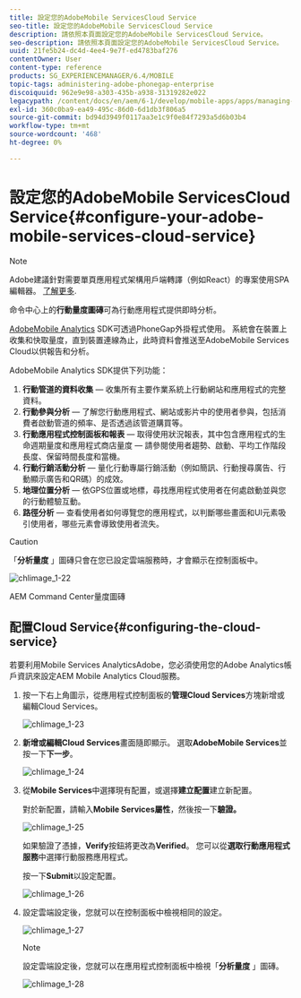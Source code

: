 ```yaml
---
title: 設定您的AdobeMobile ServicesCloud Service
seo-title: 設定您的AdobeMobile ServicesCloud Service
description: 請依照本頁面設定您的AdobeMobile ServicesCloud Service。
seo-description: 請依照本頁面設定您的AdobeMobile ServicesCloud Service。
uuid: 21fe5b24-dc4d-4ee4-9e7f-ed4783baf276
contentOwner: User
content-type: reference
products: SG_EXPERIENCEMANAGER/6.4/MOBILE
topic-tags: administering-adobe-phonegap-enterprise
discoiquuid: 962e9e98-a303-435b-a938-31319282e022
legacypath: /content/docs/en/aem/6-1/develop/mobile-apps/apps/managing-aem-mobile-apps/configure-your-adobe-phonegap-build-cloud-service1
exl-id: 360c0ba9-ea49-495c-86d0-6d1db3f806a5
source-git-commit: bd94d3949f0117aa3e1c9f0e84f7293a5d6b03b4
workflow-type: tm+mt
source-wordcount: '468'
ht-degree: 0%

---
```


# 設定您的AdobeMobile ServicesCloud Service{#configure-your-adobe-mobile-services-cloud-service}

>[!NOTE]
>
>Adobe建議針對需要單頁應用程式架構用戶端轉譯（例如React）的專案使用SPA編輯器。 [了解更多](/help/sites-developing/spa-overview.md).

命令中心上的&#x200B;**行動量度圖磚**&#x200B;可為行動應用程式提供即時分析。

[AdobeMobile Analytics](https://www.adobe.com/ca/solutions/digital-analytics/mobile-web-apps-analytics.html) SDK可透過PhoneGap外掛程式使用。 系統會在裝置上收集和快取量度，直到裝置連線為止，此時資料會推送至AdobeMobile Services Cloud以供報告和分析。

AdobeMobile Analytics SDK提供下列功能：

1. **行動管道的資料收集**  — 收集所有主要作業系統上行動網站和應用程式的完整資料。
1. **行動參與分析**  — 了解您行動應用程式、網站或影片中的使用者參與，包括消費者啟動管道的頻率、是否透過該管道購買等。
1. **行動應用程式控制面板和報表**  — 取得使用狀況報表，其中包含應用程式的生命週期量度和應用程式商店量度 — 請參閱使用者趨勢、啟動、平均工作階段長度、保留時間長度和當機。
1. **行動行銷活動分析**  — 量化行動專屬行銷活動（例如簡訊、行動搜尋廣告、行動顯示廣告和QR碼）的成效。
1. **地理位置分析**  — 依GPS位置或地標，尋找應用程式使用者在何處啟動並與您的行動體驗互動。
1. **路徑分析**  — 查看使用者如何導覽您的應用程式，以判斷哪些畫面和UI元素吸引使用者，哪些元素會導致使用者流失。

>[!CAUTION]
>
>「**分析量度** 」圖磚只會在您已設定雲端服務時，才會顯示在控制面板中。

![chlimage_1-22](assets/chlimage_1-22.png)

AEM Command Center量度圖磚

## 配置Cloud Service{#configuring-the-cloud-service}

若要利用Mobile Services AnalyticsAdobe，您必須使用您的Adobe Analytics帳戶資訊來設定AEM Mobile Analytics Cloud服務。

1. 按一下右上角圖示，從應用程式控制面板的&#x200B;**管理Cloud Services**&#x200B;方塊新增或編輯Cloud Services。

   ![chlimage_1-23](assets/chlimage_1-23.png)

1. **新增或編輯Cloud Services**&#x200B;畫面隨即顯示。 選取&#x200B;**AdobeMobile Services**&#x200B;並按一下&#x200B;**下一步**。

   ![chlimage_1-24](assets/chlimage_1-24.png)

1. 從&#x200B;**Mobile Services**&#x200B;中選擇現有配置，或選擇&#x200B;**建立配置**&#x200B;建立新配置。

   對於新配置，請輸入&#x200B;**Mobile Services屬性**，然後按一下&#x200B;**驗證。**

   ![chlimage_1-25](assets/chlimage_1-25.png)

   如果驗證了憑據，**Verify**&#x200B;按鈕將更改為&#x200B;**Verified**。 您可以從&#x200B;**選取行動應用程式服務**&#x200B;中選擇行動服務應用程式。

   按一下&#x200B;**Submit**&#x200B;以設定配置。

   ![chlimage_1-26](assets/chlimage_1-26.png)

1. 設定雲端設定後，您就可以在控制面板中檢視相同的設定。

   ![chlimage_1-27](assets/chlimage_1-27.png)

   >[!NOTE]
   >
   >設定雲端設定後，您就可以在應用程式控制面板中檢視「**分析量度** 」圖磚。

   ![chlimage_1-28](assets/chlimage_1-28.png)
